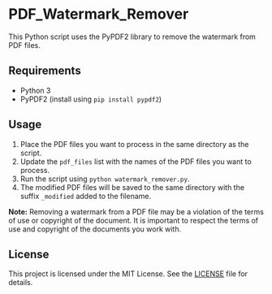 # PDF_Watermark_Remover

This Python script uses the PyPDF2 library to remove the watermark from PDF files.

## Requirements

- Python 3
- PyPDF2 (install using `pip install pypdf2`)

## Usage

1. Place the PDF files you want to process in the same directory as the script.
2. Update the `pdf_files` list with the names of the PDF files you want to process.
3. Run the script using `python watermark_remover.py`.
4. The modified PDF files will be saved to the same directory with the suffix `_modified` added to the filename.

**Note:** Removing a watermark from a PDF file may be a violation of the terms of use or copyright of the document. It is important to respect the terms of use and copyright of the documents you work with.

## License

This project is licensed under the MIT License. See the [LICENSE](LICENSE) file for details.
